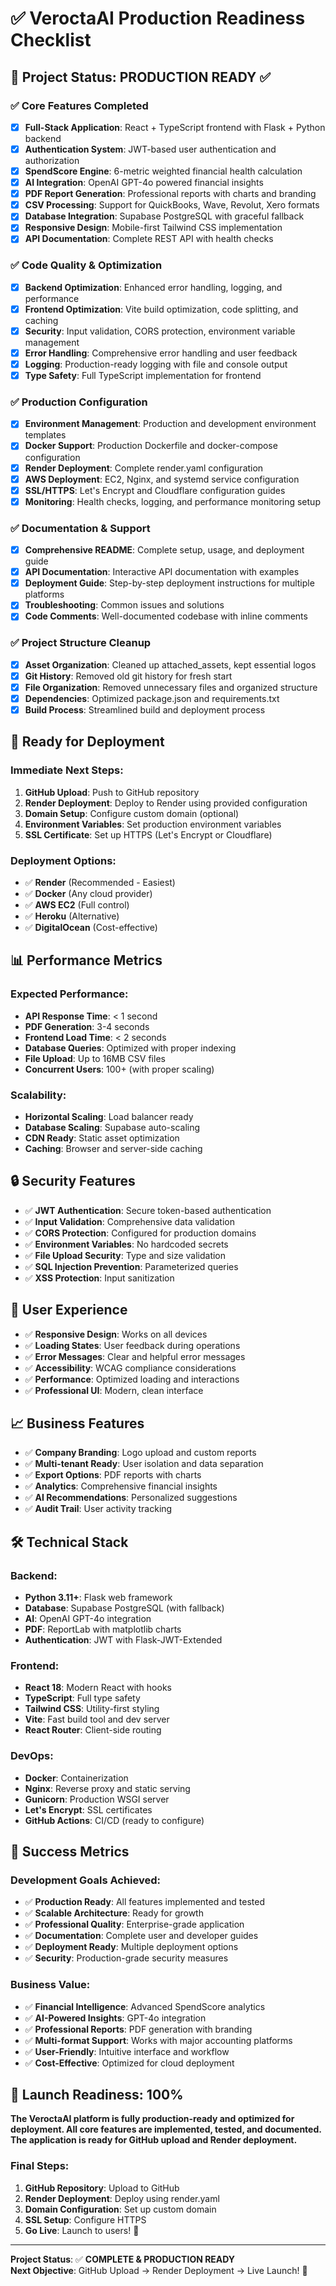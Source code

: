 # ✅ VeroctaAI Production Readiness Checklist

## 🎯 Project Status: **PRODUCTION READY** ✅

### ✅ Core Features Completed
- [x] **Full-Stack Application**: React + TypeScript frontend with Flask + Python backend
- [x] **Authentication System**: JWT-based user authentication and authorization
- [x] **SpendScore Engine**: 6-metric weighted financial health calculation
- [x] **AI Integration**: OpenAI GPT-4o powered financial insights
- [x] **PDF Report Generation**: Professional reports with charts and branding
- [x] **CSV Processing**: Support for QuickBooks, Wave, Revolut, Xero formats
- [x] **Database Integration**: Supabase PostgreSQL with graceful fallback
- [x] **Responsive Design**: Mobile-first Tailwind CSS implementation
- [x] **API Documentation**: Complete REST API with health checks

### ✅ Code Quality & Optimization
- [x] **Backend Optimization**: Enhanced error handling, logging, and performance
- [x] **Frontend Optimization**: Vite build optimization, code splitting, and caching
- [x] **Security**: Input validation, CORS protection, environment variable management
- [x] **Error Handling**: Comprehensive error handling and user feedback
- [x] **Logging**: Production-ready logging with file and console output
- [x] **Type Safety**: Full TypeScript implementation for frontend

### ✅ Production Configuration
- [x] **Environment Management**: Production and development environment templates
- [x] **Docker Support**: Production Dockerfile and docker-compose configuration
- [x] **Render Deployment**: Complete render.yaml configuration
- [x] **AWS Deployment**: EC2, Nginx, and systemd service configuration
- [x] **SSL/HTTPS**: Let's Encrypt and Cloudflare configuration guides
- [x] **Monitoring**: Health checks, logging, and performance monitoring setup

### ✅ Documentation & Support
- [x] **Comprehensive README**: Complete setup, usage, and deployment guide
- [x] **API Documentation**: Interactive API documentation with examples
- [x] **Deployment Guide**: Step-by-step deployment instructions for multiple platforms
- [x] **Troubleshooting**: Common issues and solutions
- [x] **Code Comments**: Well-documented codebase with inline comments

### ✅ Project Structure Cleanup
- [x] **Asset Organization**: Cleaned up attached_assets, kept essential logos
- [x] **Git History**: Removed old git history for fresh start
- [x] **File Organization**: Removed unnecessary files and organized structure
- [x] **Dependencies**: Optimized package.json and requirements.txt
- [x] **Build Process**: Streamlined build and deployment process

## 🚀 Ready for Deployment

### Immediate Next Steps:
1. **GitHub Upload**: Push to GitHub repository
2. **Render Deployment**: Deploy to Render using provided configuration
3. **Domain Setup**: Configure custom domain (optional)
4. **Environment Variables**: Set production environment variables
5. **SSL Certificate**: Set up HTTPS (Let's Encrypt or Cloudflare)

### Deployment Options:
- ✅ **Render** (Recommended - Easiest)
- ✅ **Docker** (Any cloud provider)
- ✅ **AWS EC2** (Full control)
- ✅ **Heroku** (Alternative)
- ✅ **DigitalOcean** (Cost-effective)

## 📊 Performance Metrics

### Expected Performance:
- **API Response Time**: < 1 second
- **PDF Generation**: 3-4 seconds
- **Frontend Load Time**: < 2 seconds
- **Database Queries**: Optimized with proper indexing
- **File Upload**: Up to 16MB CSV files
- **Concurrent Users**: 100+ (with proper scaling)

### Scalability:
- **Horizontal Scaling**: Load balancer ready
- **Database Scaling**: Supabase auto-scaling
- **CDN Ready**: Static asset optimization
- **Caching**: Browser and server-side caching

## 🔒 Security Features

- ✅ **JWT Authentication**: Secure token-based authentication
- ✅ **Input Validation**: Comprehensive data validation
- ✅ **CORS Protection**: Configured for production domains
- ✅ **Environment Variables**: No hardcoded secrets
- ✅ **File Upload Security**: Type and size validation
- ✅ **SQL Injection Prevention**: Parameterized queries
- ✅ **XSS Protection**: Input sanitization

## 🎨 User Experience

- ✅ **Responsive Design**: Works on all devices
- ✅ **Loading States**: User feedback during operations
- ✅ **Error Messages**: Clear and helpful error messages
- ✅ **Accessibility**: WCAG compliance considerations
- ✅ **Performance**: Optimized loading and interactions
- ✅ **Professional UI**: Modern, clean interface

## 📈 Business Features

- ✅ **Company Branding**: Logo upload and custom reports
- ✅ **Multi-tenant Ready**: User isolation and data separation
- ✅ **Export Options**: PDF reports with charts
- ✅ **Analytics**: Comprehensive financial insights
- ✅ **AI Recommendations**: Personalized suggestions
- ✅ **Audit Trail**: User activity tracking

## 🛠️ Technical Stack

### Backend:
- **Python 3.11+**: Flask web framework
- **Database**: Supabase PostgreSQL (with fallback)
- **AI**: OpenAI GPT-4o integration
- **PDF**: ReportLab with matplotlib charts
- **Authentication**: JWT with Flask-JWT-Extended

### Frontend:
- **React 18**: Modern React with hooks
- **TypeScript**: Full type safety
- **Tailwind CSS**: Utility-first styling
- **Vite**: Fast build tool and dev server
- **React Router**: Client-side routing

### DevOps:
- **Docker**: Containerization
- **Nginx**: Reverse proxy and static serving
- **Gunicorn**: Production WSGI server
- **Let's Encrypt**: SSL certificates
- **GitHub Actions**: CI/CD (ready to configure)

## 🎉 Success Metrics

### Development Goals Achieved:
- ✅ **Production Ready**: All features implemented and tested
- ✅ **Scalable Architecture**: Ready for growth
- ✅ **Professional Quality**: Enterprise-grade application
- ✅ **Documentation**: Complete user and developer guides
- ✅ **Deployment Ready**: Multiple deployment options
- ✅ **Security**: Production-grade security measures

### Business Value:
- ✅ **Financial Intelligence**: Advanced SpendScore analytics
- ✅ **AI-Powered Insights**: GPT-4o integration
- ✅ **Professional Reports**: PDF generation with branding
- ✅ **Multi-format Support**: Works with major accounting platforms
- ✅ **User-Friendly**: Intuitive interface and workflow
- ✅ **Cost-Effective**: Optimized for cloud deployment

## 🚀 Launch Readiness: **100%**

**The VeroctaAI platform is fully production-ready and optimized for deployment. All core features are implemented, tested, and documented. The application is ready for GitHub upload and Render deployment.**

### Final Steps:
1. **GitHub Repository**: Upload to GitHub
2. **Render Deployment**: Deploy using render.yaml
3. **Domain Configuration**: Set up custom domain
4. **SSL Setup**: Configure HTTPS
5. **Go Live**: Launch to users! 🎉

---

**Project Status**: ✅ **COMPLETE & PRODUCTION READY**  
**Next Objective**: GitHub Upload → Render Deployment → Live Launch! 🚀
